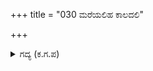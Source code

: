 +++
title = "030 ಮರೆಯಲಿಹ ಕಾಲದಲಿ"

+++

<details><summary>ಗದ್ಯ (ಕ.ಗ.ಪ) </summary>

30. 'ಅಜ್ಞಾತವಾಸದ ಅವಧಿಯಲ್ಲಿ ಬಹಳ ಜಾಗರೂಕತೆಯಿಂದ ಇರಬೇಕು. ಬೇಕಾದರೆ ನಮಗೆ ತಿಳಿಸಿ, ನಿಮ್ಮ ಕರ್ತವ್ಯವನ್ನು ಪಾಲಿಸುವುದು. ಇದನ್ನೆಲ್ಲಾ ನೀನು ತಿಳಿದಿರಬೇಕು ' ಎಂದು, ಶ್ರೀಕೃಷ್ಣನು ಧರ್ಮಜನಿಗೆ ಸೂಚಿಸಿ, ಭೀಮಾದಿಗಳಿಗೆ ಸೂಕ್ತವಾದುದನ್ನು ಹೇಳಿ ದ್ರೌಪದಿಯನ್ನು ಸಂತೈಸಿ, ದ್ವಾರಕಾಪುರಿಗೆ ತೆರಳಿದನು.
</details>
